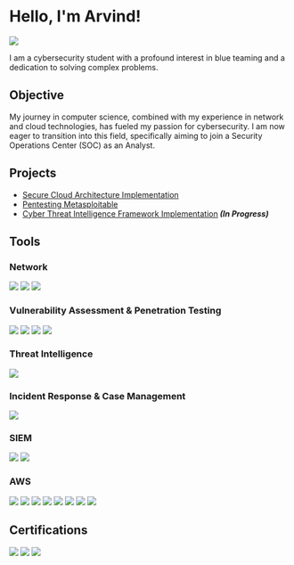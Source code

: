 # Hello, I'm Arvind!
<a href="https://linkedin.com/in/arviiyer"><img src="https://img.shields.io/badge/-LinkedIn-0072b1?&style=for-the-badge&logo=linkedin&logoColor=white" /></a>

I am a cybersecurity student with a profound interest in blue teaming and a dedication to solving complex problems.

## Objective

My journey in computer science, combined with my experience in network and cloud technologies, has fueled my passion for cybersecurity. I am now eager to transition into this field, specifically aiming to join a Security Operations Center (SOC) as an Analyst.

## Projects

- [Secure Cloud Architecture Implementation](https://github.com/joshmadakor1/Algorithms-Practice)
- [Pentesting Metasploitable](https://github.com/joshmadakor1/4chan-Image-Analysis-Middleware-C964)
- [Cyber Threat Intelligence Framework Implementation](https://github.com/joshmadakor1/EncrypterPOC)<b><i>  (In Progress)</i></b>

## Tools

### Network
<div>
    <img src="https://img.shields.io/badge/-Wireshark-1679A7?&style=for-the-badge&logo=Wireshark&logoColor=white" />
    <img src="https://img.shields.io/badge/-Nmap-2C2D72?style=for-the-badge&logo=nmap&logoColor=white" />
    <img src="https://img.shields.io/badge/-Netcat-00FFFF?style=for-the-badge&logo=gnu-bash&logoColor=white" />
</div>

### Vulnerability Assessment & Penetration Testing
<div>
    <img src="https://img.shields.io/badge/-Nessus-00C8FF?style=for-the-badge" />
    <img src="https://img.shields.io/badge/-OpenVAS-2C2D72?style=for-the-badge" />
    <img src="https://img.shields.io/badge/-Metasploit-444444?style=for-the-badge" />
    <img src="https://img.shields.io/badge/-Burp_Suite-FF6600?style=for-the-badge" />
</div>

### Threat Intelligence
<div>
    <img src="https://img.shields.io/badge/-MISP-000000?style=for-the-badge" />
</div>

### Incident Response & Case Management
<div>
    <img src="https://img.shields.io/badge/-TheHive-F5792A?style=for-the-badge" />
</div>

### SIEM
<div>
    <img src="https://img.shields.io/badge/-Microsoft_Sentinel-0078D4?&style=for-the-badge&logo=Microsoft&logoColor=white" />
    <img src="https://img.shields.io/badge/-Splunk-000000?&style=for-the-badge&logo=Splunk&logoColor=white" />
</div>

### AWS
<div>
    <img src="https://img.shields.io/badge/-AWS_VPC-232F3E?style=for-the-badge&logo=amazon-aws&logoColor=white" />
    <img src="https://img.shields.io/badge/-AWS_IAM-FF9900?style=for-the-badge&logo=amazon-aws&logoColor=white" />
    <img src="https://img.shields.io/badge/-AWS_CloudWatch-00BFFF?style=for-the-badge&logo=amazon-aws&logoColor=white" />
    <img src="https://img.shields.io/badge/-AWS_CloudTrail-00BFFF?style=for-the-badge&logo=amazon-aws&logoColor=white" />
    <img src="https://img.shields.io/badge/-AWS_SecurityHub-FFA500?style=for-the-badge&logo=amazon-aws&logoColor=white" />
    <img src="https://img.shields.io/badge/-AWS_Inspector-FFA500?style=for-the-badge&logo=amazon-aws&logoColor=white" />
    <img src="https://img.shields.io/badge/-AWS_GuardDuty-FFA500?style=for-the-badge&logo=amazon-aws&logoColor=white" />
    <img src="https://img.shields.io/badge/-AWS_Systems_Manager-FF9900?style=for-the-badge&logo=amazon-aws&logoColor=white" />

</div>

## Certifications
<div>
    <img src="https://img.shields.io/badge/-ISC2_Certified_in_Cybersecurity-0052CC?style=for-the-badge" />
    <img src="https://img.shields.io/badge/-AWS_Certified_Solutions_Architect_Associate-232F3E?style=for-the-badge&logo=amazon-aws&logoColor=white" />
    <img src="https://img.shields.io/badge/-CCNA-0073e6?style=for-the-badge&logo=cisco&logoColor=white" />
</div>
